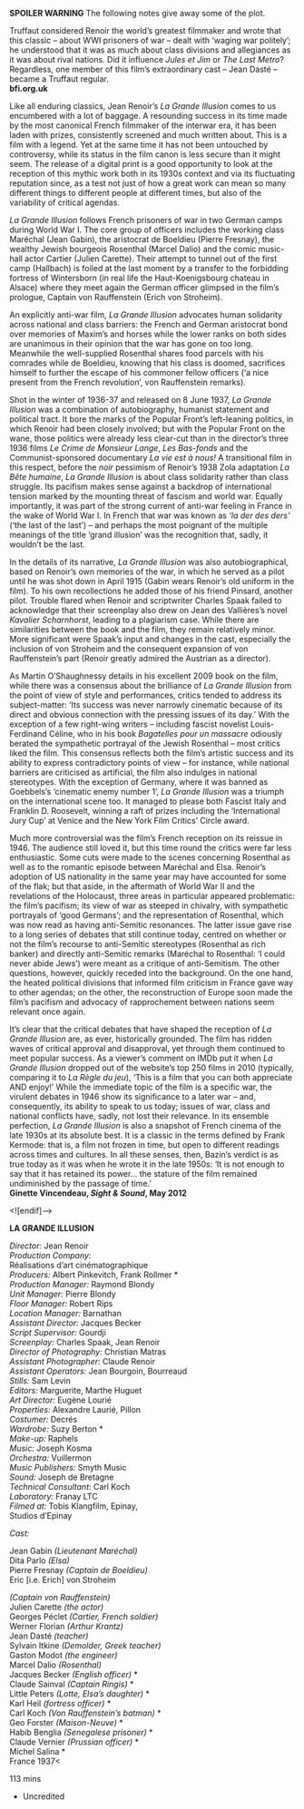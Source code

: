 **SPOILER WARNING** The following notes give away some of the plot.

Truffaut considered Renoir the world’s greatest filmmaker and wrote that this classic – about WWI prisoners of war – dealt with ‘waging war politely’; he understood that it was as much about class divisions and allegiances as it was about rival nations. Did it influence _Jules et Jim_ or _The Last Metro_? Regardless, one member of this film’s extraordinary cast – Jean Dasté – became a Truffaut regular.<br>
**bfi.org.uk**

Like all enduring classics, Jean Renoir’s _La Grande Illusion_ comes to us encumbered with a lot of baggage. A resounding success in its time made by the most canonical French filmmaker of the interwar era, it has been laden with prizes, consistently screened and much written about. This is a film with a legend. Yet at the same time it has not been untouched by controversy, while its status in the film canon is less secure than it might seem. The release of a digital print is a good opportunity to look at the reception of this mythic work both in its 1930s context and via its fluctuating reputation since, as a test not just of how a great work can mean so many different things to different people at different times, but also of the variability of critical agendas.

_La Grande Illusion_ follows French prisoners of war in two German camps during World War I. The core group of officers includes the working class Maréchal (Jean Gabin), the aristocrat de Boeldieu (Pierre Fresnay), the wealthy Jewish bourgeois Rosenthal (Marcel Dalio) and the comic music-hall actor Cartier (Julien Carette). Their attempt to tunnel out of the first camp (Hallbach) is foiled at the last moment by a transfer to the forbidding fortress of Wintersborn (in real life the Haut-Koenigsbourg chateau in Alsace) where they meet again the German officer glimpsed in the film’s prologue, Captain von Rauffenstein (Erich von Stroheim).

An explicitly anti-war film, _La Grande Illusion_ advocates human solidarity across national and class barriers: the French and German aristocrat bond over memories of Maxim’s and horses while the lower ranks on both sides are unanimous in their opinion that the war has gone on too long. Meanwhile the well-supplied Rosenthal shares food parcels with his comrades while de Boeldieu, knowing that his class is doomed, sacrifices himself to further the escape of his commoner fellow officers (‘a nice present from the French revolution’, von Rauffenstein remarks).

Shot in the winter of 1936-37 and released on 8 June 1937, _La Grande Illusion_ was a combination of autobiography, humanist statement and political tract. It bore the marks of the Popular Front’s left-leaning politics, in which Renoir had been closely involved; but with the Popular Front on the wane, those politics were already less clear-cut than in the director’s three 1936 films _Le Crime de Monsieur Lange_, _Les Bas-fonds_ and the Communist-sponsored documentary _La vie est à nous!_ A transitional film in this respect, before the _noir_ pessimism of Renoir’s 1938 Zola adaptation _La Bête humaine_, _La Grande Illusion_ is about class solidarity rather than class struggle. Its pacifism makes sense against a backdrop of international tension marked by the mounting threat of fascism and world war. Equally importantly, it was part of the strong current of anti-war feeling in France in the wake of World War I. In French that war was known as _‘la der des ders’_ (‘the last of the last’) – and perhaps the most poignant of the multiple meanings of the title ‘grand illusion’ was the recognition that, sadly, it wouldn’t be the last.

In the details of its narrative, _La Grande Illusion_ was also autobiographical, based on Renoir’s own memories of the war, in which he served as a pilot until he was shot down in April 1915 (Gabin wears Renoir’s old uniform in the film). To his own recollections he added those of his friend Pinsard, another pilot. Trouble flared when Renoir and scriptwriter Charles Spaak failed to acknowledge that their screenplay also drew on Jean des Vallières’s novel _Kavalier_ _Scharnhorst_, leading to a plagiarism case. While there are similarities between the book and the film, they remain relatively minor. More significant were Spaak’s input and changes in the cast, especially the inclusion of von Stroheim and the consequent expansion of von Rauffenstein’s part (Renoir greatly admired the Austrian as a director).

As Martin O’Shaughnessy details in his excellent 2009 book on the film, while there was a consensus about the brilliance of _La Grande Illusion_ from the point of view of style and performances, critics tended to address its subject-matter: ‘Its success was never narrowly cinematic because of its direct and obvious connection with the pressing issues of its day.’ With the exception of a few right-wing writers – including fascist novelist Louis-Ferdinand Céline, who in his book _Bagatelles pour un massacre_ odiously berated the sympathetic portrayal of the Jewish Rosenthal – most critics liked the film. This consensus reflects both the film’s artistic success and its ability to express contradictory points of view – for instance, while national barriers are criticised as artificial, the film also indulges in national stereotypes. With the exception of Germany, where it was banned as Goebbels’s ‘cinematic enemy number 1’, _La Grande Illusion_ was a triumph on the international scene too. It managed to please both Fascist Italy and Franklin D. Roosevelt, winning a raft of prizes including the ‘International Jury Cup’ at Venice and the New York Film Critics’ Circle award.

Much more controversial was the film’s French reception on its reissue in 1946. The audience still loved it, but this time round the critics were far less enthusiastic. Some cuts were made to the scenes concerning Rosenthal as well as to the romantic episode between Maréchal and Elsa. Renoir’s adoption of US nationality in the same year may have accounted for some of the flak; but that aside, in the aftermath of World War II and the revelations of the Holocaust, three areas in particular appeared problematic: the film’s pacifism; its view of war as steeped in chivalry, with sympathetic portrayals of ‘good Germans’; and the representation of Rosenthal, which was now read as having anti-Semitic resonances. The latter issue gave rise to a long series of debates that still continue today, centred on whether or not the film’s recourse to anti-Semitic stereotypes (Rosenthal as rich banker) and directly anti-Semitic remarks (Maréchal to Rosenthal: ‘I could never abide Jews’) were meant as a critique of anti-Semitism. The other questions, however, quickly receded into the background. On the one hand, the heated political divisions that informed film criticism in France gave way to other agendas; on the other, the reconstruction of Europe soon made the film’s pacifism and advocacy of rapprochement between nations seem relevant once again.

It’s clear that the critical debates that have shaped the reception of _La Grande Illusion_ are, as ever, historically grounded. The film has ridden waves of critical approval and disapproval, yet through them continued to meet popular success. As a viewer’s comment on IMDb put it when _La Grande Illusion_ dropped out of the website’s top 250 films in 2010 (typically, comparing it to _La Règle du jeu_), ‘This is a film that you can both appreciate AND enjoy!’ While the immediate topic of the film is a specific war, the virulent debates in 1946 show its significance to a later war – and, consequently, its ability to speak to us today; issues of war, class and national conflicts have, sadly, not lost their relevance. In its ensemble perfection, _La Grande Illusion_ is also a snapshot of French cinema of the late 1930s at its absolute best. It is a classic in the terms defined by Frank Kermode: that is, a film not frozen in time, but open to different readings across times and cultures. In all these senses, then, Bazin’s verdict is as true today as it was when he wrote it in the late 1950s: ‘It is not enough to say that it has retained its power... the stature of the film remained undiminished by the passage of time.’<br>
**Ginette Vincendeau, _Sight & Sound_, May 2012**<br>

<![endif]-->

**LA GRANDE ILLUSION**

_Director:_ Jean Renoir  
_Production Company:_  
Réalisations d’art cinématographique  
_Producers:_ Albert Pinkevitch, Frank Rollmer *  
_Production Manager:_ Raymond Blondy  
_Unit Manager:_ Pierre Blondy  
_Floor Manager:_ Robert Rips  
_Location Manager:_ Barnathan  
_Assistant Director:_ Jacques Becker  
_Script Supervisor:_ Gourdji  
_Screenplay:_ Charles Spaak, Jean Renoir  
_Director of Photography:_ Christian Matras  
_Assistant Photographer:_ Claude Renoir  
_Assistant Operators:_ Jean Bourgoin, Bourreaud  
_Stills:_ Sam Levin  
_Editors:_ Marguerite, Marthe Huguet  
_Art Director:_ Eugène Lourié  
_Properties:_ Alexandre Laurié, Pillon  
_Costumer:_ Decrés  
_Wardrobe:_ Suzy Berton *  
_Make-up:_ Raphels  
_Music:_ Joseph Kosma  
_Orchestra:_ Vuillermon  
_Music Publishers:_ Smyth Music  
_Sound:_ Joseph de Bretagne  
_Technical Consultant:_ Carl Koch  
_Laboratory:_ Franay LTC  
_Filmed at:_ Tobis Klangfilm, Epinay,  
Studios d’Epinay

_Cast:_

Jean Gabin _(Lieutenant Maréchal)_  
Dita Parlo _(Elsa)_  
Pierre Fresnay _(Captain de Boeldieu)_  
Eric [i.e. Erich] von Stroheim

_(Captain von Rauffenstein)_  
Julien Carette _(the actor)_  
Georges Péclet _(Cartier, French soldier)_  
Werner Florian _(Arthur Krantz)_  
Jean Dasté _(teacher)_  
Sylvain Itkine _(Demolder, Greek teacher)_  
Gaston Modot _(the engineer)_  
Marcel Dalio _(Rosenthal)_  
Jacques Becker _(English officer)_ *  
Claude Sainval _(Captain Ringis)_ *  
Little Peters _(Lotte, Elsa’s daughter)_ *  
Karl Heil _(fortress officer)_ *  
Carl Koch _(Von Rauffenstein’s batman)_ *  
Geo Forster _(Maison-Neuve)_ *  
Habib Benglia _(Senegalese prisoner)_ *  
Claude Vernier _(Prussian officer)_ *  
Michel Salina *  
France 1937<

113 mins

* Uncredited
<!--stackedit_data:
eyJoaXN0b3J5IjpbOTk5ODYxMjk5XX0=
-->